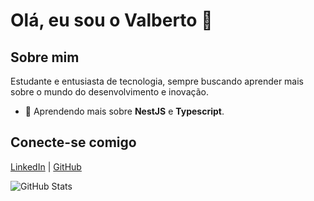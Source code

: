 # Olá, eu sou o Valberto 👋

## Sobre mim
Estudante e entusiasta de tecnologia, sempre buscando aprender mais sobre o mundo do desenvolvimento e inovação.


- 🌱 Aprendendo mais sobre **NestJS** e **Typescript**.

## Conecte-se comigo
[LinkedIn](https://www.linkedin.com/in/valberto-ferreira/) | [GitHub](https://github.com/betofs1)

![GitHub Stats](https://github-readme-stats.vercel.app/api?username=betofs1&show_icons=true)
